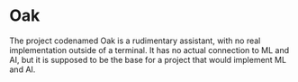 # Oak

The project codenamed Oak is a rudimentary assistant, with no real implementation outside of a terminal. It has no actual connection to ML and AI, but it is supposed to be the base for a project that would implement ML and AI. 
